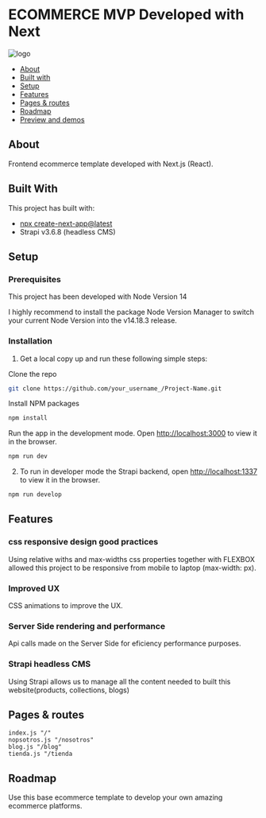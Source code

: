 # ECOMMERCE MVP Developed with Next
![logo](https://miro.medium.com/max/1400/1*htbUdWgFQ3a94PMEvBr_hQ.png)


* [About](#about)
* [Built with](#built-with)
* [Setup](#setup)
* [Features](#features)
* [Pages & routes](#pages-&-routes)
* [Roadmap](#roadmap)
* [Preview and demos](#preview-and-demos)

## About

Frontend ecommerce template developed with Next.js (React). 

## Built With

This project has built with:
* [npx create-next-app@latest](https://nextjs.org/) 
* Strapi v3.6.8 (headless CMS)


## Setup

### Prerequisites

This project has been developed with Node Version 14

I highly recommend to install the package Node Version Manager to switch your current Node Version into the v14.18.3 release.

### Installation

1. Get a local copy up and run these following simple steps:

Clone the repo
```sh
git clone https://github.com/your_username_/Project-Name.git
```

Install NPM packages
```sh
npm install
```

Run the app in the development mode.
Open [http://localhost:3000](http://localhost:3000) to view it in the browser.
```sh
npm run dev
```

2. To run in developer mode the Strapi backend, open [http://localhost:1337](http://localhost:1337) to view it in the browser.
```sh
npm run develop
   ``` 

## Features
### css responsive design good practices
Using relative withs and max-widths css properties together with FLEXBOX allowed this project to be responsive from mobile to laptop (max-width: px).

### Improved UX
CSS animations to improve the UX.

### Server Side rendering and performance
Api calls made on the Server Side for eficiency performance purposes.

### Strapi headless CMS
Using Strapi allows us to manage all the content needed to built this website(products, collections, blogs)


## Pages & routes

```
index.js "/"
nopsotros.js "/nosotros"
blog.js "/blog"
tienda.js "/tienda
```

## Roadmap
Use this base ecommerce template to develop your own amazing ecommerce platforms.